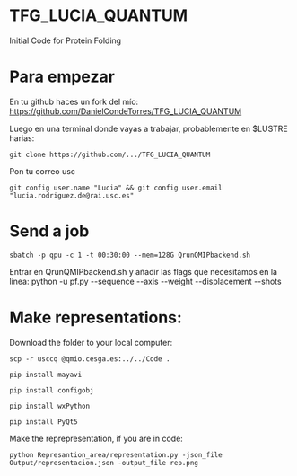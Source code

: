 # TFG_LUCIA_QUANTUM
Initial Code for Protein Folding
# Para empezar
En tu github haces un fork del mío: https://github.com/DanielCondeTorres/TFG_LUCIA_QUANTUM

Luego en una terminal donde vayas a trabajar, probablemente en $LUSTRE harias:

```
git clone https://github.com/.../TFG_LUCIA_QUANTUM 
```
Pon tu correo usc
```
git config user.name "Lucia" && git config user.email "lucia.rodriguez.de@rai.usc.es"
```

# Send a job

```
sbatch -p qpu -c 1 -t 00:30:00 --mem=128G QrunQMIPbackend.sh
```

Entrar en QrunQMIPbackend.sh y añadir las flags que necesitamos en la línea:
python -u pf.py --sequence --axis  --weight --displacement --shots
# Make representations:

Download the folder to your local computer:

```
scp -r usccq @qmio.cesga.es:../../Code .    
```

```
pip install mayavi
```

```
pip install configobj
```
```
pip install wxPython
```

```
pip install PyQt5
```
Make the reprepresentation, if you are in code:

```
python Represantion_area/representation.py -json_file Output/representacion.json -output_file rep.png
```
